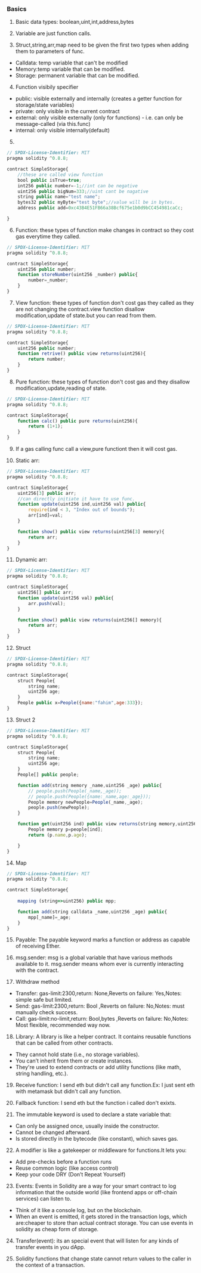 ### Basics
1. Basic data types: boolean,uint,int,address,bytes
2. Variable are just function calls.

3. Struct,string,arr,map need to be given the first two types when adding them to parameters of func.
* Calldata: temp variable that can't be modified
* Memory:temp variable that can be modified.
* Storage: permanent variable that can be modified.


4. Function visibily specifier
* public: visible externally and internally (creates a getter function for storage/state variables)
* private: only visible in the current contract
* external: only visible externally (only for functions) - i.e. can only be message-called (via this.func)
* internal: only visible internally(default)

5. 
```js
// SPDX-License-Identifier: MIT
pragma solidity ^0.8.8;

contract SimpleStorage{
    //these are called view function
    bool public isTrue=true;
    int256 public number=-1;//int can be negative
    uint256 public bigNum=333;//uint cant be nagative
    string public name="test name";
    bytes32 public myByte="test byte";//value will be in bytes.
    address public add=0xc43B4E51FB66a38Bcf675e1b0d9bCC454981caCc;

}
```

6. Function: these types of function make changes in contract so they cost gas everytime they called.
```js
// SPDX-License-Identifier: MIT
pragma solidity ^0.8.8;

contract SimpleStorage{
    uint256 public number;
    function storeNumber(uint256 _number) public{
        number=_number;
    }
}
```
7. View function: these types of function don't cost gas they called as they are not changing the contract.view function disallow modification,update of state.but you can read from them.
```js
// SPDX-License-Identifier: MIT
pragma solidity ^0.8.8;

contract SimpleStorage{
    uint256 public number;
    function retrive() public view returns(uint256){
        return number;
    }
}
```
8. Pure function: these types of function don't cost gas and they disallow modification,update,reading of state.
```js
// SPDX-License-Identifier: MIT
pragma solidity ^0.8.8;

contract SimpleStorage{
    function calc() public pure returns(uint256){
        return (1+1);
    }
}
```
9. If a gas calling func call a view,pure functiont then it will cost gas.

10. Static arr: 
```js
// SPDX-License-Identifier: MIT
pragma solidity ^0.8.8;

contract SimpleStorage{
    uint256[3] public arr;
    //can directly initiate it have to use func.
    function update(uint256 ind,uint256 val) public{
        require(ind < 3, "Index out of bounds");
        arr[ind]=val;
    }

    function show() public view returns(uint256[3] memory){
        return arr;
    }
}
```
11. Dynamic arr:
```js
// SPDX-License-Identifier: MIT
pragma solidity ^0.8.8;

contract SimpleStorage{
    uint256[] public arr;
    function update(uint256 val) public{
        arr.push(val);
    }

    function show() public view returns(uint256[] memory){
        return arr;
    }
}
```

12. Struct
```js
// SPDX-License-Identifier: MIT
pragma solidity ^0.8.8;

contract SimpleStorage{
    struct People{
        string name;
        uint256 age;
    }
    People public x=People({name:"fahim",age:333});
}
```

13. Struct 2
```js
// SPDX-License-Identifier: MIT
pragma solidity ^0.8.8;

contract SimpleStorage{
    struct People{
        string name;
        uint256 age;
    }
    People[] public people;

    function add(string memory _name,uint256 _age) public{
        // people.push(People(_name,_age));
        // people.push(People({name:_name,age:_age}));
        People memory newPeople=People(_name,_age);
        people.push(newPeople);
    }

    function get(uint256 ind) public view returns(string memory,uint256){
        People memory p=people[ind];
        return (p.name,p.age);

    }
}
```

14. Map
```js
// SPDX-License-Identifier: MIT
pragma solidity ^0.8.8;

contract SimpleStorage{
    
    mapping (string=>uint256) public mpp;

    function add(string calldata _name,uint256 _age) public{
        mpp[_name]=_age;
    }
}
```
15. Payable: The payable keyword marks a function or address as capable of receiving Ether.

16. msg.sender: msg is a global variable that have various methods available to it.
msg.sender means whom ever is currently interacting with the contract.

17. Withdraw method
* Transfer: gas-limit:2300,return: None,Reverts on failure: Yes,Notes: simple safe but limited.
* Send: gas-limit:2300,return: Bool ,Reverts on failure: No,Notes: must manually check success.
* Call: gas-limit:no-limit,return: Bool,bytes ,Reverts on failure: No,Notes: Most flexible, recommended way now.

18. Library: A library is like a helper contract. It contains reusable functions that can be called from other contracts.
* They cannot hold state (i.e., no storage variables).
* You can’t inherit from them or create instances.
* They're used to extend contracts or add utility functions (like math, string handling, etc.). 

19. Receive function: I send eth but didn't call any function.Ex: I just sent eth with metamask but didn't call any function.

20. Fallback function: I send eth but the function i called don't exixts.

21. The immutable keyword is used to declare a state variable that:
* Can only be assigned once, usually inside the constructor.
* Cannot be changed afterward.
* Is stored directly in the bytecode (like constant), which saves gas.

22. A modifier is like a gatekeeper or middleware for functions.It lets you:
* Add pre-checks before a function runs
* Reuse common logic (like access control)
* Keep your code DRY (Don’t Repeat Yourself)

23. Events: Events in Solidity are a way for your smart contract to log information that the outside world (like frontend apps or off-chain services) can listen to.
* Think of it like a console log, but on the blockchain.
* When an event is emitted, it gets stored in the transaction logs, which are:cheaper to store than actual contract storage.
You can use events in solidity as cheap form of storage.

24. Transfer(event): its an special event that will listen for any kinds of transfer events in you dApp.

25. Solidity functions that change state cannot return values to the caller in the context of a transaction.